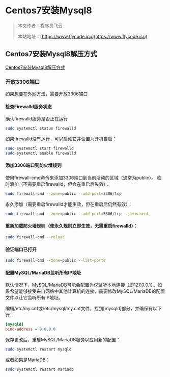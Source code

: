 # Centos7安装Mysql8
> 本文作者：程序员飞云
>
> 本站地址：[https://www.flycode.icu](https://www.flycode.icu)

## Centos7安装Mysql8解压方式
[Centos7安装Mysql8解压方式](https://blog.51cto.com/YangPC/12789472)

### 开放3306端口
如果想要在外网方法，需要开放3306端口
#### 检查Firewalld服务状态
确认firewalld服务是否正在运行
```Bash
sudo systemctl status firewalld
```
如果firewalld没有运行，可以启动它并设置为开机自启：
```bash
sudo systemctl start firewalld
sudo systemctl enable firewalld
```

#### 添加3306端口到防火墙规则
使用firewall-cmd命令来添加3306端口到当前活动的区域（通常为public）。
临时添加（不需要重启firewalld，但会在重启后失效）：
```Bash
sudo firewall-cmd --zone=public --add-port=3306/tcp
```
永久添加（需要重启firewalld才能生效，但在重启后仍然有效）：
```Bash
sudo firewall-cmd --zone=public --add-port=3306/tcp --permanent
```
#### 重新加载防火墙规则（使永久规则立即生效，无需重启firewalld）：
```Bash
sudo firewall-cmd --reload
```
#### 验证端口已打开
```Bash
sudo firewall-cmd --zone=public --list-ports
```
#### 配置MySQL/MariaDB监听所有IP地址
默认情况下，MySQL/MariaDB可能会配置为仅监听本地连接（即127.0.0.1）。如果希望能够接受来自网络中其他计算机的连接，需要修改MySQL/MariaDB的配置文件以让它监听所有IP地址。

编辑/etc/my.cnf或/etc/mysql/my.cnf文件，找到[mysqld]部分，并确保有以下行：

```Ini
[mysqld]
bind-address = 0.0.0.0
```
保存更改后，重启MySQL/MariaDB服务以应用新的配置：

```Bash
sudo systemctl restart mysqld
```
或者如果是MariaDB：
```Bash
sudo systemctl restart mariadb
```